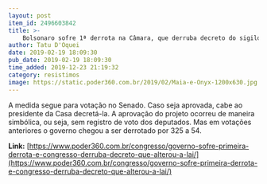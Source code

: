 ```yaml
---
layout: post
item_id: 2496603842
title: >-
    Bolsonaro sofre 1ª derrota na Câmara, que derruba decreto do sigilo
author: Tatu D'Oquei
date: 2019-02-19 18:09:30
pub_date: 2019-02-19 18:09:30
time_added: 2019-12-23 21:19:32
category: resistimos
image: https://static.poder360.com.br/2019/02/Maia-e-Onyx-1200x630.jpg
---
```


A medida segue para votação no Senado. Caso seja aprovada, cabe ao presidente da Casa decretá-la. A aprovação do projeto ocorreu de maneira simbólica, ou seja, sem registro de voto dos deputados. Mas em votações anteriores o governo chegou a ser derrotado por 325 a 54.

**Link:** [https://www.poder360.com.br/congresso/governo-sofre-primeira-derrota-e-congresso-derruba-decreto-que-alterou-a-lai/](https://www.poder360.com.br/congresso/governo-sofre-primeira-derrota-e-congresso-derruba-decreto-que-alterou-a-lai/)

